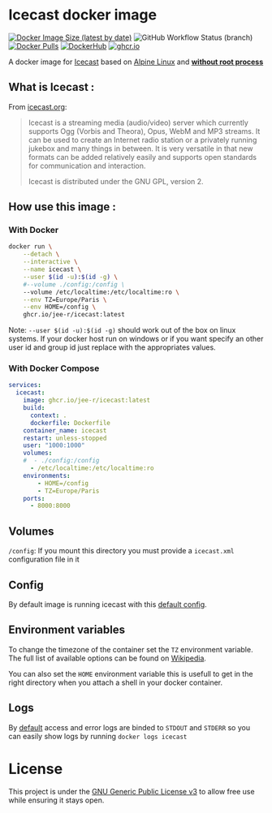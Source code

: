 # Icecast docker image

[![Docker Image Size (latest by date)](https://img.shields.io/docker/image-size/j33r/icecast?style=flat-square)](https://microbadger.com/images/j33r/icecast)
![GitHub Workflow Status (branch)](https://img.shields.io/github/actions/workflow/status/jee-r/docker-icecast/deploy.yaml?branch=main&style=flat-square)
[![Docker Pulls](https://img.shields.io/docker/pulls/j33r/icecast?style=flat-square)](https://hub.docker.com/r/j33r/icecast)
[![DockerHub](https://img.shields.io/badge/Dockerhub-j33r/icecast-%232496ED?logo=docker&style=flat-square)](https://hub.docker.com/r/j33r/icecast)
[![ghcr.io](https://img.shields.io/badge/ghrc%2Eio-jee%2D-r/icecast-%232496ED?logo=github&style=flat-square)](https://ghcr.io/jee-r/icecast)


A docker image for [Icecast](https://www.icecast.org) based on [Alpine Linux](https://alpinelinux.org) and **[without root process](https://docs.docker.com/develop/develop-images/dockerfile_best-practices/#user)**

## What is Icecast :

From [icecast.org](https://www.icecast.org/):

>   Icecast is a streaming media (audio/video) server which currently supports Ogg (Vorbis and Theora), Opus, WebM and MP3 streams.
>   It can be used to create an Internet radio station or a privately running jukebox and many things in between. It is very versatile in that new formats can be added relatively easily and supports open standards for communication and interaction.
>   
>   Icecast is distributed under the GNU GPL, version 2.

## How use this image :

### With Docker

```bash
docker run \
    --detach \
    --interactive \
    --name icecast \
    --user $(id -u):$(id -g) \
    #--volume ./config:/config \
    --volume /etc/localtime:/etc/localtime:ro \
    --env TZ=Europe/Paris \
    --env HOME=/config \
    ghcr.io/jee-r/icecast:latest
```

Note: `--user $(id -u):$(id -g)` should work out of the box on linux systems. If your docker host run on windows or if you want specify an other user id and group id just replace with the appropriates values.   

### With Docker Compose

```yaml
services:
  icecast:
    image: ghcr.io/jee-r/icecast:latest
    build:
      context: .
      dockerfile: Dockerfile
    container_name: icecast
    restart: unless-stopped
    user: "1000:1000"
    volumes:
    #  - ./config:/config
      - /etc/localtime:/etc/localtime:ro
    environments:
        - HOME=/config
        - TZ=Europe/Paris
    ports:
      - 8000:8000
```

## Volumes

`/config`: If you mount this directory you must provide a `icecast.xml` configuration file in it

## Config

By default image is running icecast with this [default config](rootfs/config/icecast.xml). 

## Environment variables

To change the timezone of the container set the `TZ` environment variable. The full list of available options can be found on [Wikipedia](https://en.wikipedia.org/wiki/List_of_tz_database_time_zones).

You can also set the `HOME` environment variable this is usefull to get in the right directory when you attach a shell in your docker container.

## Logs

By [default](rootfs/config/icecast.xml) access and error logs are binded to `STDOUT` and `STDERR` so you can easily show logs by running `docker logs icecast`

# License

This project is under the [GNU Generic Public License v3](LICENSE) to allow free use while ensuring it stays open.

